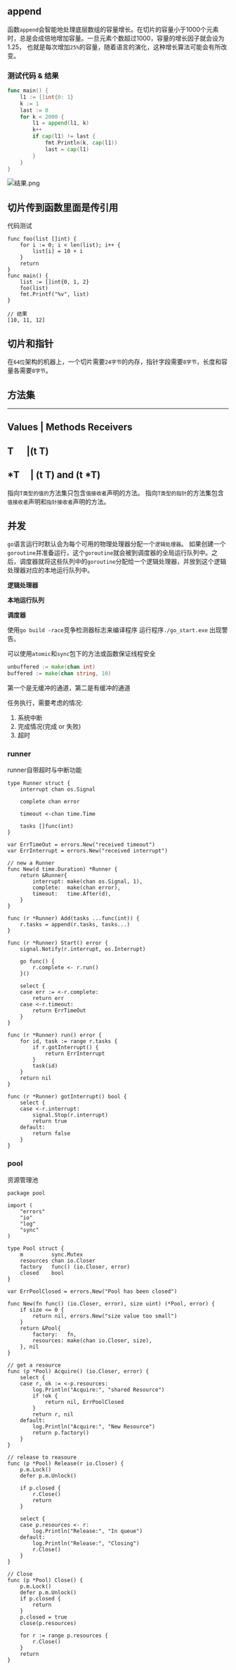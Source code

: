 ## append
函数`append`会智能地处理底层数组的容量增长。在切片的容量小于1000个元素时，总是会成倍地增加容量。一旦元素个数超过1000，容量的增长因子就会设为1.25，
也就是每次增加`25%`的容量，随着语言的演化，这种增长算法可能会有所改变。

### 测试代码 & 结果
```go
func main() {
	l1 := []int{0: 1}
	k := 1
    last := 0
	for k < 2000 {
		l1 = append(l1, k)
		k++
		if cap(l1) != last {
			fmt.Println(k, cap(l1))
			last = cap(l1)
		}
	}
}
```
![结果.png](https://s2.ax1x.com/2019/06/28/ZKimmq.md.png)

## 切片传到函数里面是传引用
代码测试
```
func foo(list []int) {
	for i := 0; i < len(list); i++ {
		list[i] = 10 + i
	}
	return
}
func main() {
	list := []int{0, 1, 2}
	foo(list)
	fmt.Printf("%v", list)
}

// 结果
[10, 11, 12]
```
## 切片和指针
在`64位`架构的机器上，一个切片需要`24字节`的内存，指针字段需要`8字节`，长度和容量各需要`8字节`。

## 方法集
---
Values | Methods Receivers<br>
---
T&nbsp;&nbsp;&nbsp;&nbsp;&nbsp;&nbsp;|(t T)<br>
--- 
*T&nbsp;&nbsp;&nbsp;&nbsp;&nbsp;| (t T) and (t *T)<br>
---
指向`T类型的值的`方法集只包含`值接收者`声明的方法。
指向`T类型的指针`的方法集包含`值接收者`声明和`指针接收者`声明的方法。

## 并发
`go`语言运行时默认会为每个可用的物理处理器分配一个`逻辑处理器`。
如果创建一个`goroutine`并准备运行，这个`goroutine`就会被到调度器的全局运行队列中。之后，调度器就将这些队列中的`goroutine`分配给一个逻辑处理器，并放到这个逻辑处理器对应的本地运行队列中。

**逻辑处理器**

**本地运行队列**

**调度器**

使用`go build -race`竞争检测器标志来编译程序
运行程序`./go_start.exe` 出现警告。

可以使用`atomic`和`sync`包下的方法或函数保证线程安全

```go
unbuffered := make(chan int)
buffered := make(chan string, 10)
```
第一个是无缓冲的通道，第二是有缓冲的通道

任务执行，需要考虑的情况:
1. 系统中断 
2. 完成情况(完成 or 失败)
3. 超时

### runner
runner自带超时与中断功能
```
type Runner struct {
	interrupt chan os.Signal

	complete chan error

	timeout <-chan time.Time

	tasks []func(int)
}

var ErrTimeOut = errors.New("received timeout")
var ErrInterrupt = errors.New("received interrupt")

// new a Runner
func New(d time.Duration) *Runner {
	return &Runner{
		interrupt: make(chan os.Signal, 1),
		complete:  make(chan error),
		timeout:   time.After(d),
	}
}

func (r *Runner) Add(tasks ...func(int)) {
	r.tasks = append(r.tasks, tasks...)
}

func (r *Runner) Start() error {
	signal.Notify(r.interrupt, os.Interrupt)

	go func() {
		r.complete <- r.run()
	}()

	select {
	case err := <-r.complete:
		return err
	case <-r.timeout:
		return ErrTimeOut
	}
}

func (r *Runner) run() error {
	for id, task := range r.tasks {
		if r.gotInterrupt() {
			return ErrInterrupt
		}
		task(id)
	}
	return nil
}

func (r *Runner) gotInterrupt() bool {
	select {
	case <-r.interrupt:
		signal.Stop(r.interrupt)
		return true
	default:
		return false
	}
}
```

### pool
资源管理池
```
package pool

import (
	"errors"
	"io"
	"log"
	"sync"
)

type Pool struct {
	m         sync.Mutex
	resources chan io.Closer
	factory   func() (io.Closer, error)
	closed    bool
}

var ErrPoolClosed = errors.New("Pool has been closed")

func New(fn func() (io.Closer, error), size uint) (*Pool, error) {
	if size <= 0 {
		return nil, errors.New("size value too small")
	}
	return &Pool{
		factory:   fn,
		resources: make(chan io.Closer, size),
	}, nil
}

// get a resource
func (p *Pool) Acquire() (io.Closer, error) {
	select {
	case r, ok := <-p.resources:
		log.Println("Acquire:", "shared Resource")
		if !ok {
			return nil, ErrPoolClosed
		}
		return r, nil
	default:
		log.Println("Acquire:", "New Resource")
		return p.factory()
	}
}

// release to reasoure
func (p *Pool) Release(r io.Closer) {
	p.m.Lock()
	defer p.m.Unlock()

	if p.closed {
		r.Close()
		return
	}

	select {
	case p.resources <- r:
		log.Println("Release:", "In queue")
	default:
		log.Println("Release:", "Closing")
		r.Close()
	}
}

// Close
func (p *Pool) Close() {
	p.m.Lock()
	defer p.m.Unlock()
	if p.closed {
		return
	}
	p.closed = true
	close(p.resources)

	for r := range p.resources {
		r.Close()
	}
	return
}
```
